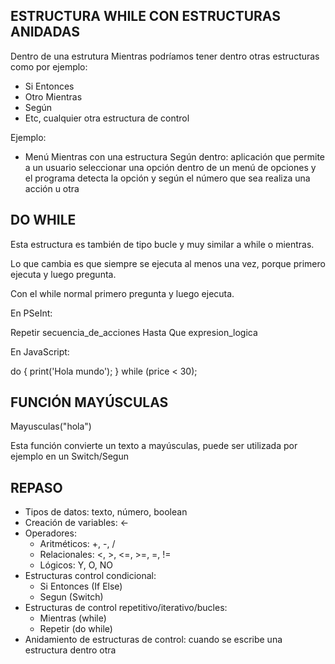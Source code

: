 
## ESTRUCTURA WHILE CON ESTRUCTURAS ANIDADAS

Dentro de una estrutura Mientras podríamos tener dentro otras estructuras como por ejemplo: 

* Si Entonces
* Otro Mientras
* Según 
* Etc, cualquier otra estructura de control

Ejemplo:

* Menú Mientras con una estructura Según dentro: aplicación que permite a un usuario seleccionar una opción dentro de un menú de opciones y el programa detecta la opción y según el número que sea realiza una acción u otra


## DO WHILE

Esta estructura es también de tipo bucle y muy similar a while o mientras.

Lo que cambia es que siempre se ejecuta al menos una vez, porque primero ejecuta y luego pregunta.

Con el while normal primero pregunta y luego ejecuta.

En PSeInt:

Repetir
    secuencia_de_acciones
Hasta Que expresion_logica

En JavaScript:

do {
    print('Hola mundo');
} while (price < 30);


## FUNCIÓN MAYÚSCULAS


Mayusculas("hola") 

Esta función convierte un texto a mayúsculas, puede ser utilizada por ejemplo en un Switch/Segun

## REPASO

* Tipos de datos: texto, número, boolean
* Creación de variables: <-
* Operadores:
    * Aritméticos: +, -, /
    * Relacionales: <, >, <=, >=, =, !=
    * Lógicos: Y, O, NO
* Estructuras control condicional:
    * Si Entonces (If Else)
    * Segun (Switch)
* Estructuras de control repetitivo/iterativo/bucles: 
    * Mientras (while)
    * Repetir (do while)
* Anidamiento de estructuras de control: cuando se escribe una estructura dentro otra

